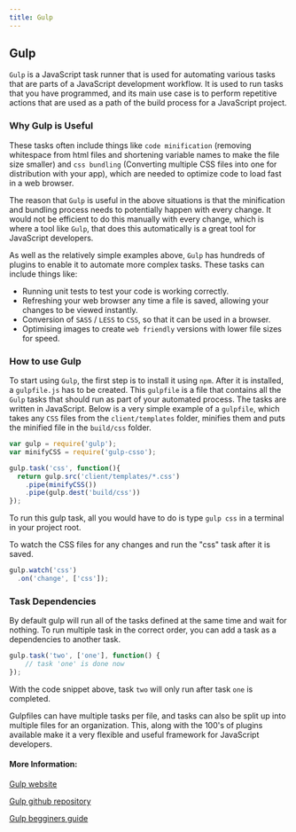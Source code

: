 ```yaml
---
title: Gulp
---
```

## Gulp
`Gulp` is a JavaScript task runner that is used for automating various tasks that are parts of a JavaScript development workflow. 
It is used to run tasks that you have programmed, and its main use case is to perform repetitive actions that are used as a path of the build process for a JavaScript project. 

### Why Gulp is Useful
These tasks often include things like `code minification` (removing whitespace from html files and shortening variable names to make the file size smaller) and `css bundling` (Converting multiple CSS files into one for distribution with your app), which are needed to optimize code to load fast in a web browser. 

The reason that `Gulp` is useful in the above situations is that the minification and bundling process needs to potentially happen with every change. It would not be efficient to do this manually with every change, which is where a tool like `Gulp`, that does this automatically is a great tool for JavaScript developers.

As well as the relatively simple examples above, `Gulp` has hundreds of plugins to enable it to automate more complex tasks. These tasks can include things like:

- Running unit tests to test your code is working correctly.
- Refreshing your web browser any time a file is saved, allowing your changes to be viewed instantly.
- Conversion of `SASS` / `LESS` to `CSS`, so that it can be used in a browser.
- Optimising images to create `web friendly` versions with lower file sizes for speed.

### How to use Gulp
To start using `Gulp`, the first step is to install it using `npm`. After it is installed, a `gulpfile.js` has to be created. This `gulpfile` is a file that contains all the `Gulp` tasks that should run as part of your automated process. The tasks are written in JavaScript. Below is a very simple example of a `gulpfile`, which takes any `CSS` files from the `client/templates` folder, minifies them and puts the minified file in the `build/css` folder.

```javascript
var gulp = require('gulp');
var minifyCSS = require('gulp-csso');

gulp.task('css', function(){
  return gulp.src('client/templates/*.css')
    .pipe(minifyCSS())
    .pipe(gulp.dest('build/css'))
});
```

To run this gulp task, all you would have to do is type `gulp css` in a terminal in your project root. 

To watch the CSS files for any changes and run the "css" task after it is saved.
```javascript
gulp.watch('css')
  .on('change', ['css']);
```

### Task Dependencies
By default gulp will run all of the tasks defined at the same time and wait for nothing. To run multiple task in the correct order, you can add a task as a dependencies to another task.
```javascript
gulp.task('two', ['one'], function() {
    // task 'one' is done now
});
```
With the code snippet above, task `two` will only run after task `one` is completed.


Gulpfiles can have multiple tasks per file, and tasks can also be split up into multiple files for an organization. This, along with the 100's of plugins available make it a very flexible and useful framework for JavaScript developers.


#### More Information:

<a href="https://gulpjs.com/" target='blank' rel='nofollow'>Gulp website</a>

<a href="https://github.com/gulpjs/gulp" target='blank' rel='nofollow'>Gulp github repository</a>

<a href="https://css-tricks.com/gulp-for-beginners/" target='blank' rel='nofollow'>Gulp begginers guide</a>
  

